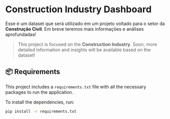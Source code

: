 # Construction Industry Dashboard

Esse é um dataset que será utilizado em um projeto voltado para o setor da **Construção Civil**. Em breve teremos mais informações e análises aprofundadas!

> This project is focused on the **Construction Industry**. Soon, more detailed information and insights will be available based on the dataset!

## 📦 Requirements

This project includes a `requirements.txt` file with all the necessary packages to run the application.

To install the dependencies, run:

```bash
pip install -r requirements.txt
